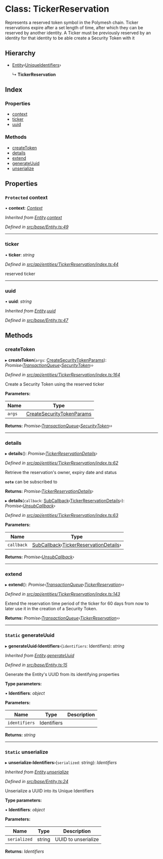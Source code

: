 # Class: TickerReservation

Represents a reserved token symbol in the Polymesh chain. Ticker reservations expire
after a set length of time, after which they can be reserved by another identity.
A Ticker must be previously reserved by an identity for that identity to be able create a Security Token with it

## Hierarchy

* [Entity](base.entity.md)‹[UniqueIdentifiers](../interfaces/api_entities_tickerreservation.uniqueidentifiers.md)›

  ↳ **TickerReservation**

## Index

### Properties

* [context](api_entities_tickerreservation.tickerreservation.md#protected-context)
* [ticker](api_entities_tickerreservation.tickerreservation.md#ticker)
* [uuid](api_entities_tickerreservation.tickerreservation.md#uuid)

### Methods

* [createToken](api_entities_tickerreservation.tickerreservation.md#createtoken)
* [details](api_entities_tickerreservation.tickerreservation.md#details)
* [extend](api_entities_tickerreservation.tickerreservation.md#extend)
* [generateUuid](api_entities_tickerreservation.tickerreservation.md#static-generateuuid)
* [unserialize](api_entities_tickerreservation.tickerreservation.md#static-unserialize)

## Properties

### `Protected` context

• **context**: *[Context](context.context-1.md)*

*Inherited from [Entity](base.entity.md).[context](base.entity.md#protected-context)*

*Defined in [src/base/Entity.ts:49](https://github.com/PolymathNetwork/polymesh-sdk/blob/73feada/src/base/Entity.ts#L49)*

___

###  ticker

• **ticker**: *string*

*Defined in [src/api/entities/TickerReservation/index.ts:44](https://github.com/PolymathNetwork/polymesh-sdk/blob/73feada/src/api/entities/TickerReservation/index.ts#L44)*

reserved ticker

___

###  uuid

• **uuid**: *string*

*Inherited from [Entity](base.entity.md).[uuid](base.entity.md#uuid)*

*Defined in [src/base/Entity.ts:47](https://github.com/PolymathNetwork/polymesh-sdk/blob/73feada/src/base/Entity.ts#L47)*

## Methods

###  createToken

▸ **createToken**(`args`: [CreateSecurityTokenParams](../interfaces/api_procedures.createsecuritytokenparams.md)): *Promise‹[TransactionQueue](base.transactionqueue.md)‹[SecurityToken](api_entities_securitytoken.securitytoken.md)››*

*Defined in [src/api/entities/TickerReservation/index.ts:164](https://github.com/PolymathNetwork/polymesh-sdk/blob/73feada/src/api/entities/TickerReservation/index.ts#L164)*

Create a Security Token using the reserved ticker

**Parameters:**

Name | Type |
------ | ------ |
`args` | [CreateSecurityTokenParams](../interfaces/api_procedures.createsecuritytokenparams.md) |

**Returns:** *Promise‹[TransactionQueue](base.transactionqueue.md)‹[SecurityToken](api_entities_securitytoken.securitytoken.md)››*

___

###  details

▸ **details**(): *Promise‹[TickerReservationDetails](../interfaces/api_entities_tickerreservation.tickerreservationdetails.md)›*

*Defined in [src/api/entities/TickerReservation/index.ts:62](https://github.com/PolymathNetwork/polymesh-sdk/blob/73feada/src/api/entities/TickerReservation/index.ts#L62)*

Retrieve the reservation's owner, expiry date and status

**`note`** can be subscribed to

**Returns:** *Promise‹[TickerReservationDetails](../interfaces/api_entities_tickerreservation.tickerreservationdetails.md)›*

▸ **details**(`callback`: [SubCallback](../modules/types.md#subcallback)‹[TickerReservationDetails](../interfaces/api_entities_tickerreservation.tickerreservationdetails.md)›): *Promise‹[UnsubCallback](../modules/types.md#unsubcallback)›*

*Defined in [src/api/entities/TickerReservation/index.ts:63](https://github.com/PolymathNetwork/polymesh-sdk/blob/73feada/src/api/entities/TickerReservation/index.ts#L63)*

**Parameters:**

Name | Type |
------ | ------ |
`callback` | [SubCallback](../modules/types.md#subcallback)‹[TickerReservationDetails](../interfaces/api_entities_tickerreservation.tickerreservationdetails.md)› |

**Returns:** *Promise‹[UnsubCallback](../modules/types.md#unsubcallback)›*

___

###  extend

▸ **extend**(): *Promise‹[TransactionQueue](base.transactionqueue.md)‹[TickerReservation](api_entities_tickerreservation.tickerreservation.md)››*

*Defined in [src/api/entities/TickerReservation/index.ts:143](https://github.com/PolymathNetwork/polymesh-sdk/blob/73feada/src/api/entities/TickerReservation/index.ts#L143)*

Extend the reservation time period of the ticker for 60 days from now
to later use it in the creation of a Security Token.

**Returns:** *Promise‹[TransactionQueue](base.transactionqueue.md)‹[TickerReservation](api_entities_tickerreservation.tickerreservation.md)››*

___

### `Static` generateUuid

▸ **generateUuid**‹**Identifiers**›(`identifiers`: Identifiers): *string*

*Inherited from [Entity](base.entity.md).[generateUuid](base.entity.md#static-generateuuid)*

*Defined in [src/base/Entity.ts:15](https://github.com/PolymathNetwork/polymesh-sdk/blob/73feada/src/base/Entity.ts#L15)*

Generate the Entity's UUID from its identifying properties

**Type parameters:**

▪ **Identifiers**: *object*

**Parameters:**

Name | Type | Description |
------ | ------ | ------ |
`identifiers` | Identifiers |   |

**Returns:** *string*

___

### `Static` unserialize

▸ **unserialize**‹**Identifiers**›(`serialized`: string): *Identifiers*

*Inherited from [Entity](base.entity.md).[unserialize](base.entity.md#static-unserialize)*

*Defined in [src/base/Entity.ts:24](https://github.com/PolymathNetwork/polymesh-sdk/blob/73feada/src/base/Entity.ts#L24)*

Unserialize a UUID into its Unique Identifiers

**Type parameters:**

▪ **Identifiers**: *object*

**Parameters:**

Name | Type | Description |
------ | ------ | ------ |
`serialized` | string | UUID to unserialize  |

**Returns:** *Identifiers*
